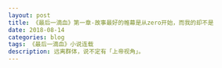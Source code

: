 ```yaml
---
layout: post
title: 《最后一滴血》第一章-故事最好的帷幕是从zero开始，而我的却不是
date: 2018-08-14
categories: blog
tags: 《最后一滴血》小说连载
description: 远离群体，说不定有「上帝视角」。
---
```

